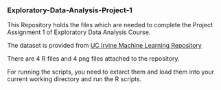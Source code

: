 ### Exploratory-Data-Analysis-Project-1

This Repository holds the files which are needed to complete the Project Assignment 1 of Exploratory Data Analysis Course.

The dataset is provided from <a href="http://archive.ics.uci.edu/ml/">UC Irvine Machine
Learning Repository</a>

There are 4 R files and 4 png files attached to the repository.

For running the scripts, you need to extarct them and load them into your current working directory and run the R scripts.

